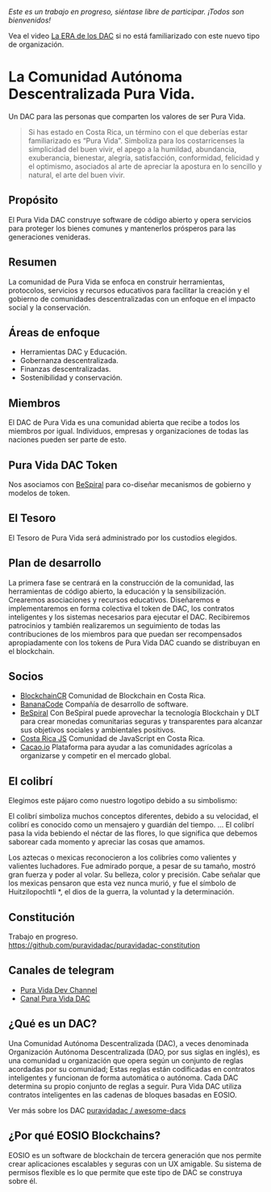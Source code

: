 *Este es un trabajo en progreso, siéntase libre de participar. ¡Todos son bienvenidos!*

Vea el video [La ERA de los DAC](https://www.youtube.com/watch?v=ClJSLwoBtCc) si no está familiarizado con este nuevo tipo de organización.

# La Comunidad Autónoma Descentralizada Pura Vida.

Un DAC para las personas que comparten los valores de ser Pura Vida.

> Si has estado en Costa Rica, un término con el que deberías estar familiarizado es “Pura Vida”. Simboliza para los costarricenses la simplicidad del buen vivir, el apego a la humildad, abundancia, exuberancia, bienestar, alegría, satisfacción, conformidad, felicidad y el optimismo, asociados al arte de apreciar la apostura en lo sencillo y natural, el arte del buen vivir. 

## Propósito

El Pura Vida DAC construye software de código abierto y opera servicios para proteger los bienes comunes y mantenerlos prósperos para las generaciones venideras.

## Resumen

La comunidad de Pura Vida se enfoca en construir herramientas, protocolos, servicios y recursos educativos para facilitar la creación y el gobierno de comunidades descentralizadas con un enfoque en el impacto social y la conservación.

## Áreas de enfoque

- Herramientas DAC y Educación.
- Gobernanza descentralizada.
- Finanzas descentralizadas.
- Sostenibilidad y conservación.

## Miembros

El DAC de Pura Vida es una comunidad abierta que recibe a todos los miembros por igual.
Individuos, empresas y organizaciones de todas las naciones pueden ser parte de esto.

## Pura Vida DAC Token

Nos asociamos con [BeSpiral](https://bespiral.com) para co-diseñar mecanismos de gobierno y modelos de token.

## El Tesoro

El Tesoro de Pura Vida será administrado por los custodios elegidos.

## Plan de desarrollo

La primera fase se centrará en la construcción de la comunidad, las herramientas de código abierto, la educación y la sensibilización. Crearemos asociaciones y recursos educativos. Diseñaremos e implementaremos en forma colectiva el token de DAC, los contratos inteligentes y los sistemas necesarios para ejecutar el DAC. Recibiremos patrocinios y también realizaremos un seguimiento de todas las contribuciones de los miembros para que puedan ser recompensados ​​apropiadamente con los tokens de Pura Vida DAC cuando se distribuyan en el blockchain.

## Socios

- [BlockchainCR](https://blockchaincr.com) Comunidad de Blockchain en Costa Rica.
- [BananaCode](https://www.facebook.com/bananacode.co) Compañía de desarrollo de software.
- [BeSpiral](https://bespiral.com/) Con BeSpiral puede aprovechar la tecnología Blockchain y DLT para crear monedas comunitarias seguras y transparentes para alcanzar sus objetivos sociales y ambientales positivos.
- [Costa Rica JS](https://meetup.com/costaricajs) Comunidad de JavaScript en Costa Rica.
- [Cacao.io](http://cacao.io/) Plataforma para ayudar a las comunidades agrícolas a organizarse y competir en el mercado global.

## El colibrí

Elegimos este pájaro como nuestro logotipo debido a su simbolismo:

El colibrí simboliza muchos conceptos diferentes, debido a su velocidad, el colibrí es conocido como un mensajero y guardián del tiempo. ... El colibrí pasa la vida bebiendo el néctar de las flores, lo que significa que debemos saborear cada momento y apreciar las cosas que amamos.

Los aztecas o mexicas reconocieron a los colibríes como valientes y valientes luchadores. Fue admirado porque, a pesar de su tamaño, mostró gran fuerza y ​​poder al volar. Su belleza, color y precisión. Cabe señalar que los mexicas pensaron que esta vez nunca murió, y fue el símbolo de Huitzilopochtli *, el dios de la guerra, la voluntad y la determinación.

## Constitución

Trabajo en progreso.   
https://github.com/puravidadac/puravidadac-constitution

## Canales de telegram

- [Pura Vida Dev Channel](https://t.me/puravidadev)  
- [Canal Pura Vida DAC](https://t.me/puravidadac)  

## ¿Qué es un DAC?

Una Comunidad Autónoma Descentralizada (DAC), a veces denominada Organización Autónoma Descentralizada (DAO, por sus siglas en inglés), es una comunidad u organización que opera según un conjunto de reglas acordadas por su comunidad; Estas reglas están codificadas en contratos inteligentes y funcionan de forma automática o autónoma. Cada DAC determina su propio conjunto de reglas a seguir. Pura Vida DAC utiliza contratos inteligentes en las cadenas de bloques basadas en EOSIO.

Ver más sobre los DAC <a href="https://github.com/puravidadac/awesome-dacs"> puravidadac / awesome-dacs </a>

## ¿Por qué EOSIO Blockchains?

EOSIO es un software de blockchain de tercera generación que nos permite crear aplicaciones escalables y seguras con un UX amigable. Su sistema de permisos flexible es lo que permite que este tipo de DAC se construya sobre él.
